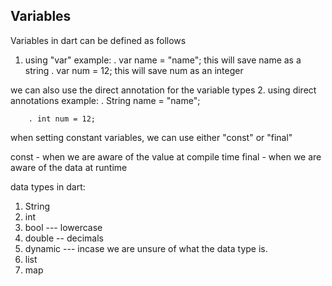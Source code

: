 
## Variables
Variables in dart can be defined as follows

1. using "var"
    example:
        . var name = "name";
        this will save name as a string
        . var num = 12;
        this will save num as an integer

we can also use the direct annotation for the variable types
2. using direct annotations
    example:
        . String name = "name";


        . int num = 12;

when setting constant variables, we can use either "const" or "final"

const - when we are aware of the value at compile time
final - when we are aware of the data at runtime

data types in dart:
1. String
2. int
3. bool --- lowercase
4. double -- decimals
5. dynamic --- incase we are unsure of what the data type is.
6. list
7. map

